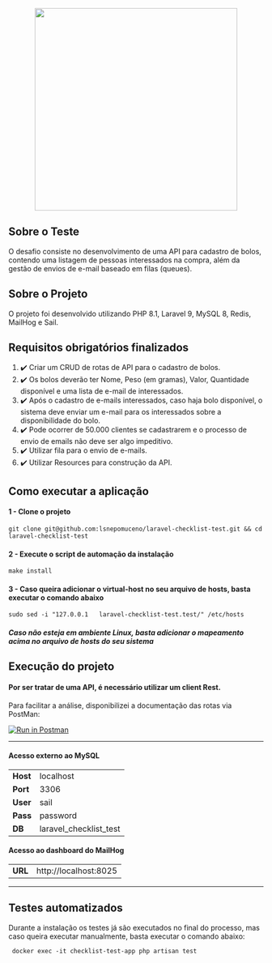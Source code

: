 <p align="center"><a href="#!" target="_blank"><img src="https://user-images.githubusercontent.com/14093492/179338639-560f9958-e627-4645-8c94-1e147f77fe78.svg" width="400"></a></p>


## Sobre o Teste

O desafio consiste no desenvolvimento de uma API para cadastro de bolos, contendo uma listagem de pessoas interessados na compra, além da gestão de envios de e-mail baseado em filas (queues).

## Sobre o Projeto

O projeto foi desenvolvido utilizando PHP 8.1, Laravel 9, MySQL 8, Redis, MailHog e Sail.

## Requisitos obrigatórios finalizados
1. :heavy_check_mark: Criar um CRUD de rotas de API para o cadastro de bolos.
2. :heavy_check_mark: Os bolos deverão ter Nome, Peso (em gramas), Valor, Quantidade disponível e uma lista de e-mail de interessados.
3. :heavy_check_mark: Após o cadastro de e-mails interessados, caso haja bolo disponível, o sistema deve enviar um e-mail para os interessados sobre a disponibilidade do bolo.
4. :heavy_check_mark: Pode ocorrer de 50.000 clientes se cadastrarem e o processo de envio de emails não deve ser algo impeditivo.
5. :heavy_check_mark: Utilizar fila para o envio de e-mails.
6. :heavy_check_mark: Utilizar Resources para construção da API.


## Como executar a aplicação
#### 1 - Clone o projeto
```SHELL
git clone git@github.com:lsnepomuceno/laravel-checklist-test.git && cd laravel-checklist-test
```

#### 2 - Execute o script de automação da instalação
```SHELL
make install
```

#### 3 - Caso queira adicionar o virtual-host no seu arquivo de hosts, basta executar o comando abaixo
```SHELL
sudo sed -i "127.0.0.1   laravel-checklist-test.test/" /etc/hosts
```
##### Caso não esteja em ambiente Linux, basta adicionar o mapeamento acima no arquivo de hosts do seu sistema

## Execução do projeto
#### Por ser tratar de uma API, é necessário utilizar um client Rest.
Para facilitar a análise, disponibilizei a documentação das rotas via PostMan:

[![Run in Postman](https://run.pstmn.io/button.svg)](https://documenter.getpostman.com/view/12685679/UzQvs4eg)
<hr />

#### Acesso externo ao MySQL
<table>
    <tr>
        <td><b>Host</b></td>       
        <td>localhost</td>       
    </tr>
    <tr>
        <td><b>Port</b></td>       
        <td>3306</td>       
    </tr>
    <tr>
        <td><b>User</b></td>       
        <td>sail</td>       
    </tr>
    <tr>
        <td><b>Pass</b></td>       
        <td>password</td>       
    </tr>
    <tr>
        <td><b>DB</b></td>       
        <td>laravel_checklist_test</td>       
    </tr>
</table>

#### Acesso ao dashboard do MailHog
<table>
    <tr>
        <td><b>URL</b></td>       
        <td>http://localhost:8025</td>       
    </tr>
</table>
<hr />

## Testes automatizados
Durante a instalação os testes já são executados no final do processo, mas caso queira executar manualmente, basta executar o comando abaixo:
```SHELL
 docker exec -it checklist-test-app php artisan test
```
